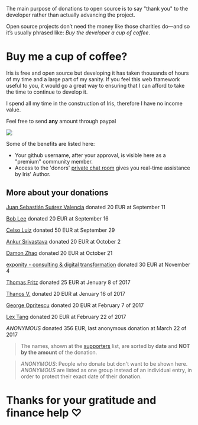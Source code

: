 The main purpose of donations to open source is to say "thank you" to the developer rather than actually advancing the project.


Open source projects don’t need the money like those charities do—and so it’s usually phrased like: *Buy the developer a cup of coffee*.


<!--It's true that I am spending all my available time for Iris and its related projects, therefore I have no income value.

However, I am not asking from people to change the system. I know that the majority of us(devs) don't really care how authors of projects like Iris survive. I totally understand that.

If somebody out there can
help developers like me to worry less about daily life's dilemmas it would be easier for them to make the particular project(s) even better.
There are no limits to the Iris' potentials.


I am a realistic person. If things won't change for my daily life I will be forced to give Iris' managment to somebody else(that community could trust).-->

# Buy me a cup of coffee?

Iris is free and open source but developing it has taken thousands of hours of my time and a large part of my sanity. If you feel this web framework useful to you, it would go a great way to ensuring that I can afford to take the time to continue to develop it.


I spend all my time in the construction of Iris, therefore I have no income value.

Feel free to send **any** amount through paypal

[![](https://www.paypalobjects.com/en_US/i/btn/btn_donateCC_LG.gif)](https://www.paypal.com/cgi-bin/webscr?cmd=_donations&business=kataras2006%40hotmail%2ecom&lc=GR&item_name=Iris%20web%20framework&item_number=iriswebframeworkdonationid2016&currency_code=EUR&bn=PP%2dDonationsBF%3abtn_donateCC_LG%2egif%3aNonHosted)


Some of the benefits are listed here:

- Your github username, after your approval, is visible here as a "premium" community member.
- Access to the 'donors' [private chat room](https://kataras.rocket.chat/group/donors) gives you real-time assistance by Iris' Author.

## More about your donations

[Juan Sebastián Suárez Valencia](https://github.com/Juanses) donated 20 EUR at September 11

[Bob Lee](https://github.com/li3p) donated 20 EUR at September 16

[Celso Luiz](https://github.com/celsosz) donated 50 EUR at September 29 

[Ankur Srivastava](https://github.com/ansrivas) donated 20 EUR at October 2

[Damon Zhao](https://github.com/se77en) donated 20 EUR at October 21

[exponity - consulting & digital transformation](https://github.com/exponity) donated 30 EUR at November 4

[Thomas Fritz](https://github.com/thomasfr) donated 25 EUR at Jenuary 8 of 2017

[Thanos V.](http://mykonosbiennale.com/) donated 20 EUR at Jenuary 16 of 2017

[George Opritescu](https://github.com/International) donated 20 EUR at February 7 of 2017

[Lex Tang](https://github.com/lexrus) donated 20 EUR at February 22 of 2017

*ANONYMOUS* donated 356 EUR, last anonymous donation at March 22 of 2017


> The names, shown at the [supporters](https://github.com/kataras/iris#heroes-) list, are sorted by **date** and **NOT by the amount** of the donation.


> *ANONYMOUS*: People who donate but don't want to be shown here. *ANONYMOUS* are listed as one group instead of an individual entry, in order to protect their exact date of their donation.

# Thanks for your gratitude and finance help ♡
